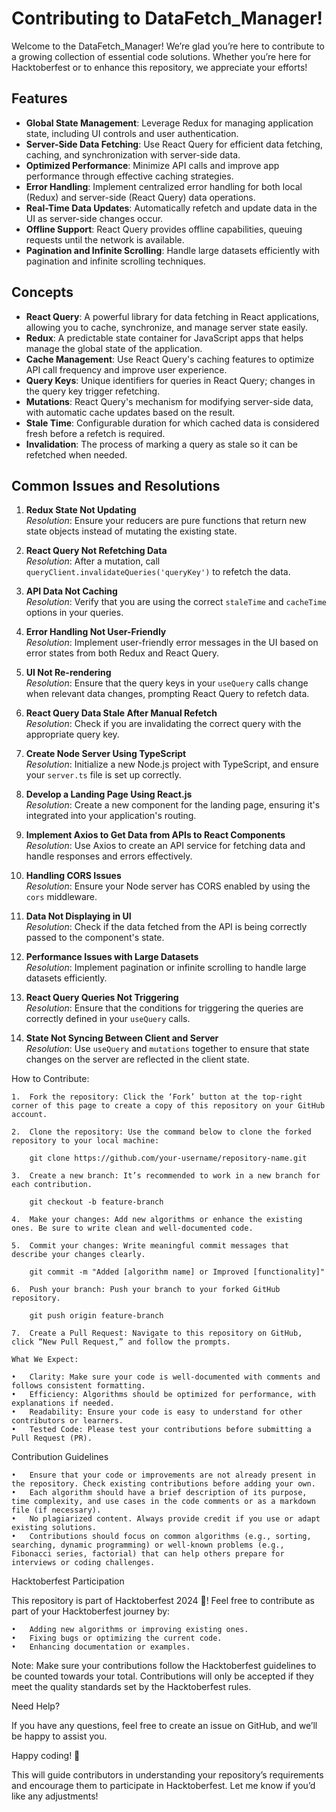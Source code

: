 # Contributing to DataFetch_Manager!

Welcome to the DataFetch_Manager! We’re glad you’re here to contribute to a growing collection of essential code solutions. Whether you’re here for Hacktoberfest or to enhance this repository, we appreciate your efforts!


## Features

- **Global State Management**: Leverage Redux for managing application state, including UI controls and user authentication.
- **Server-Side Data Fetching**: Use React Query for efficient data fetching, caching, and synchronization with server-side data.
- **Optimized Performance**: Minimize API calls and improve app performance through effective caching strategies.
- **Error Handling**: Implement centralized error handling for both local (Redux) and server-side (React Query) data operations.
- **Real-Time Data Updates**: Automatically refetch and update data in the UI as server-side changes occur.
- **Offline Support**: React Query provides offline capabilities, queuing requests until the network is available.
- **Pagination and Infinite Scrolling**: Handle large datasets efficiently with pagination and infinite scrolling techniques.

## Concepts

- **React Query**: A powerful library for data fetching in React applications, allowing you to cache, synchronize, and manage server state easily.
- **Redux**: A predictable state container for JavaScript apps that helps manage the global state of the application.
- **Cache Management**: Use React Query's caching features to optimize API call frequency and improve user experience.
- **Query Keys**: Unique identifiers for queries in React Query; changes in the query key trigger refetching.
- **Mutations**: React Query's mechanism for modifying server-side data, with automatic cache updates based on the result.
- **Stale Time**: Configurable duration for which cached data is considered fresh before a refetch is required.
- **Invalidation**: The process of marking a query as stale so it can be refetched when needed.

## Common Issues and Resolutions

1. **Redux State Not Updating**  
   *Resolution*: Ensure your reducers are pure functions that return new state objects instead of mutating the existing state.

2. **React Query Not Refetching Data**  
   *Resolution*: After a mutation, call `queryClient.invalidateQueries('queryKey')` to refetch the data.

3. **API Data Not Caching**  
   *Resolution*: Verify that you are using the correct `staleTime` and `cacheTime` options in your queries.

4. **Error Handling Not User-Friendly**  
   *Resolution*: Implement user-friendly error messages in the UI based on error states from both Redux and React Query.

5. **UI Not Re-rendering**  
   *Resolution*: Ensure that the query keys in your `useQuery` calls change when relevant data changes, prompting React Query to refetch data.

6. **React Query Data Stale After Manual Refetch**  
   *Resolution*: Check if you are invalidating the correct query with the appropriate query key.

7. **Create Node Server Using TypeScript**  
   *Resolution*: Initialize a new Node.js project with TypeScript, and ensure your `server.ts` file is set up correctly.

8. **Develop a Landing Page Using React.js**  
   *Resolution*: Create a new component for the landing page, ensuring it's integrated into your application's routing.

9. **Implement Axios to Get Data from APIs to React Components**  
   *Resolution*: Use Axios to create an API service for fetching data and handle responses and errors effectively.

10. **Handling CORS Issues**  
   *Resolution*: Ensure your Node server has CORS enabled by using the `cors` middleware.

11. **Data Not Displaying in UI**  
   *Resolution*: Check if the data fetched from the API is being correctly passed to the component's state.

12. **Performance Issues with Large Datasets**  
   *Resolution*: Implement pagination or infinite scrolling to handle large datasets efficiently.

13. **React Query Queries Not Triggering**  
   *Resolution*: Ensure that the conditions for triggering the queries are correctly defined in your `useQuery` calls.

14. **State Not Syncing Between Client and Server**  
   *Resolution*: Use `useQuery` and `mutations` together to ensure that state changes on the server are reflected in the client state.



How to Contribute:

	1.	Fork the repository: Click the ‘Fork’ button at the top-right corner of this page to create a copy of this repository on your GitHub account.

	2.	Clone the repository: Use the command below to clone the forked repository to your local machine:

        git clone https://github.com/your-username/repository-name.git

    3.  Create a new branch: It’s recommended to work in a new branch for each contribution.

        git checkout -b feature-branch

    4.  Make your changes: Add new algorithms or enhance the existing ones. Be sure to write clean and well-documented code.

	5.	Commit your changes: Write meaningful commit messages that describe your changes clearly.

        git commit -m "Added [algorithm name] or Improved [functionality]"

    6.  Push your branch: Push your branch to your forked GitHub repository.
    
        git push origin feature-branch

    7.	Create a Pull Request: Navigate to this repository on GitHub, click “New Pull Request,” and follow the prompts.

    What We Expect:

	•	Clarity: Make sure your code is well-documented with comments and follows consistent formatting.
	•	Efficiency: Algorithms should be optimized for performance, with explanations if needed.
	•	Readability: Ensure your code is easy to understand for other contributors or learners.
	•	Tested Code: Please test your contributions before submitting a Pull Request (PR).

Contribution Guidelines

	•	Ensure that your code or improvements are not already present in the repository. Check existing contributions before adding your own.
	•	Each algorithm should have a brief description of its purpose, time complexity, and use cases in the code comments or as a markdown file (if necessary).
	•	No plagiarized content. Always provide credit if you use or adapt existing solutions.
	•	Contributions should focus on common algorithms (e.g., sorting, searching, dynamic programming) or well-known problems (e.g., Fibonacci series, factorial) that can help others prepare for interviews or coding challenges.

Hacktoberfest Participation

This repository is part of Hacktoberfest 2024 🎉! Feel free to contribute as part of your Hacktoberfest journey by:

	•	Adding new algorithms or improving existing ones.
	•	Fixing bugs or optimizing the current code.
	•	Enhancing documentation or examples.

Note: Make sure your contributions follow the Hacktoberfest guidelines to be counted towards your total. Contributions will only be accepted if they meet the quality standards set by the Hacktoberfest rules.



Need Help?

If you have any questions, feel free to create an issue on GitHub, and we’ll be happy to assist you.

Happy coding! 🚀

This will guide contributors in understanding your repository’s requirements and encourage them to participate in Hacktoberfest. Let me know if you’d like any adjustments!


